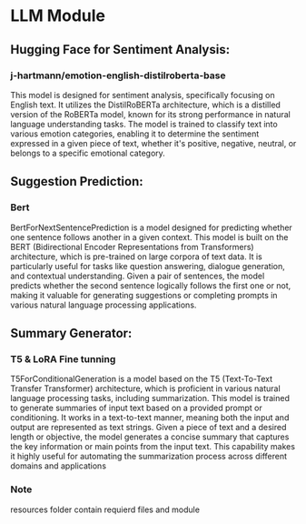 # LLM Module

## Hugging Face for Sentiment Analysis:
### j-hartmann/emotion-english-distilroberta-base
This model is designed for sentiment analysis, specifically focusing on English text. It utilizes the DistilRoBERTa architecture, which is a distilled version of the RoBERTa model, known for its strong performance in natural language understanding tasks. The model is trained to classify text into various emotion categories, enabling it to determine the sentiment expressed in a given piece of text, whether it's positive, negative, neutral, or belongs to a specific emotional category.

## Suggestion Prediction:
### Bert
BertForNextSentencePrediction is a model designed for predicting whether one sentence follows another in a given context. This model is built on the BERT (Bidirectional Encoder Representations from Transformers) architecture, which is pre-trained on large corpora of text data. It is particularly useful for tasks like question answering, dialogue generation, and contextual understanding. Given a pair of sentences, the model predicts whether the second sentence logically follows the first one or not, making it valuable for generating suggestions or completing prompts in various natural language processing applications.

## Summary Generator:
### T5 & LoRA Fine tunning
T5ForConditionalGeneration is a model based on the T5 (Text-To-Text Transfer Transformer) architecture, which is proficient in various natural language processing tasks, including summarization. This model is trained to generate summaries of input text based on a provided prompt or conditioning. It works in a text-to-text manner, meaning both the input and output are represented as text strings. Given a piece of text and a desired length or objective, the model generates a concise summary that captures the key information or main points from the input text. This capability makes it highly useful for automating the summarization process across different domains and applications


### Note
resources folder contain requierd files and module